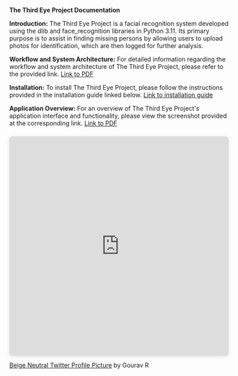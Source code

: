 **The Third Eye Project Documentation**

**Introduction:**
The Third Eye Project is a facial recognition system developed using the dlib and face_recognition libraries in Python 3.11. Its primary purpose is to assist in finding missing persons by allowing users to upload photos for identification, which are then logged for further analysis.

**Workflow and System Architecture:**
For detailed information regarding the workflow and system architecture of The Third Eye Project, please refer to the provided link.
[Link to PDF](Read%20Me%20Docs/Application%20Overview.pdf)

**Installation:**
To install The Third Eye Project, please follow the instructions provided in the installation guide linked below.
[Link to installation guide](Read%20Me%20Docs/installation.md)

**Application Overview:**
For an overview of The Third Eye Project's application interface and functionality, please view the screenshot provided at the corresponding link.
[Link to PDF](Read%20Me%20Docs/Application.pdf)


<div style="position: relative; width: 100%; height: 0; padding-top: 100.0000%;
 padding-bottom: 0; box-shadow: 0 2px 8px 0 rgba(63,69,81,0.16); margin-top: 1.6em; margin-bottom: 0.9em; overflow: hidden;
 border-radius: 8px; will-change: transform;">
  <iframe loading="lazy" style="position: absolute; width: 100%; height: 100%; top: 0; left: 0; border: none; padding: 0;margin: 0;"
    src="https:&#x2F;&#x2F;www.canva.com&#x2F;design&#x2F;DAGD0eKsmUk&#x2F;3IvI7TcryzKhm6YIU7nONA&#x2F;view?embed" allowfullscreen="allowfullscreen" allow="fullscreen">
  </iframe>
</div>
<a href="https:&#x2F;&#x2F;www.canva.com&#x2F;design&#x2F;DAGD0eKsmUk&#x2F;3IvI7TcryzKhm6YIU7nONA&#x2F;view?utm_content=DAGD0eKsmUk&amp;utm_campaign=designshare&amp;utm_medium=embeds&amp;utm_source=link" target="_blank" rel="noopener">Beige Neutral Twitter Profile Picture</a> by Gourav R

